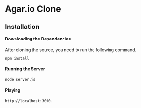 # Agar.io Clone

## Installation
#### Downloading the Dependencies
After cloning the source, you need to run the following command.

```
npm install
```

#### Running the Server
```
node server.js
```

#### Playing
`http://localhost:3000`.
